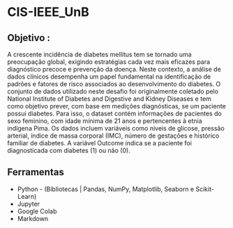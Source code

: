 # CIS-IEEE_UnB

## Objetivo :

A crescente incidência de diabetes mellitus tem se tornado uma preocupação
global, exigindo estratégias cada vez mais eficazes para diagnóstico precoce e
prevenção da doença. Neste contexto, a análise de dados clínicos desempenha um
papel fundamental na identificação de padrões e fatores de risco associados ao
desenvolvimento do diabetes.
O conjunto de dados utilizado neste desafio foi originalmente coletado pelo
National Institute of Diabetes and Digestive and Kidney Diseases e tem como
objetivo prever, com base em medições diagnósticas, se um paciente possui
diabetes. Para isso, o dataset contém informações de pacientes do sexo feminino,
com idade mínima de 21 anos e pertencentes à etnia indígena Pima.
Os dados incluem variáveis como níveis de glicose, pressão arterial, índice de
massa corporal (IMC), número de gestações e histórico familiar de diabetes. A
variável Outcome indica se a paciente foi diagnosticada com diabetes (1) ou não
(0).

## Ferramentas

- Python - (Bibliotecas | Pandas, NumPy, Matplotlib, Seaborn e Scikit-Learn)
- Jupyter
- Google Colab
- Markdown
